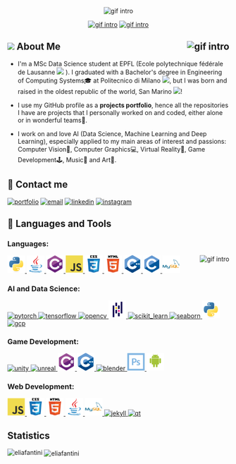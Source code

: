 <p align="center">
   <img width="auto" alt="gif intro" src="https://user-images.githubusercontent.com/62103572/183869679-3096d0ec-2dac-4d66-ae4d-3ea9bb095f3c.gif">
</p>

<p align="center">
   <a href="https://github.com/EliaFantini" target="_blank" rel="noreferrer"> <img width="auto" alt="gif intro" src="https://img.shields.io/github/followers/EliaFantini?logo=GitHub&style=for-the-badge"></a>
      <a href="https://github.com/EliaFantini" target="_blank" rel="noreferrer"> <img width="auto" alt="gif intro" src="https://img.shields.io/github/stars/EliaFantini?logo=github&style=for-the-badge"></a>
 </p>
 
## <img src="https://github.com/TheDudeThatCode/TheDudeThatCode/blob/master/Assets/Developer.gif" width="50" /> About Me <img align="right" width="auto" alt="gif intro" src="https://visitor-badge.glitch.me/badge?page_id=EliaFantini.EliaFantini&left_color=black&right_color=grey">

- I'm a MSc Data Science student at EPFL (Ecole polytechnique fédérale de Lausanne <img src="https://user-images.githubusercontent.com/62103572/183879328-971b1df1-73ed-438f-8152-9e84f4c57ae9.png" width="18"> ). I graduated with a Bachelor's degree in Engineering of Computing Systems🎓 at Politecnico di Milano <img src="https://user-images.githubusercontent.com/62103572/183878090-09ae067a-51dc-47a1-91f1-f853f12a25d3.png" width="15">, but I was born and raised in the oldest republic of the world, San Marino <img src="https://user-images.githubusercontent.com/62103572/183881048-1df981f4-8f7c-42ec-9f10-f69ae2631e00.png" width="18">!


- I use my GitHub profile as a **projects portfolio**, hence all the repositories I have are projects that I personally worked on and coded, either alone or in wonderful teams👥.

- I work on and love AI (Data Science, Machine Learning and Deep Learning), especially applied to my main areas of interest and passions: Computer Vision🤖, Computer Graphics💻, Virtual Reality🥽, Game Development🕹️, Music🎸 and Art🎨.

## :link: Contact me

<p align="left">
  <a href="https://github.com/EliaFantini/"><img height="40" src="https://img.icons8.com/fluent/96/000000/domain.png" alt="portfolio"/></a>
  <a href="mailto:elia.fantini99@gmail.com"><img height="40" src="https://img.icons8.com/color/96/000000/gmail.png" alt="email"/></a>
  <a href="https://www.linkedin.com/in/-elia-fantini/"><img height="40" src="https://img.icons8.com/color/96/000000/linkedin.png" alt="linkedin"/></a>
  <a href="https://www.instagram.com/e.l.i.j.a.h__/"><img height="40" src="https://img.icons8.com/color/96/000000/instagram-new.png" alt="instagram"/></a>
</p>

<h2 align="left">🧰 Languages and Tools</h2>

<h3 align="left">Languages:</h3>


<p align="left"> 
   <img align="right" width="auto" alt="gif intro" src="https://user-images.githubusercontent.com/62103572/183892113-8e53d8bc-b7bc-4562-a145-2b57fb15d83e.gif">
    <a href="https://www.python.org" target="_blank" rel="noreferrer"> <img src="https://raw.githubusercontent.com/devicons/devicon/master/icons/python/python-original.svg" alt="python" width="40" height="40"/> </a> 
      <a href="https://www.java.com" target="_blank" rel="noreferrer"> <img src="https://raw.githubusercontent.com/devicons/devicon/master/icons/java/java-original.svg" alt="java" width="40" height="40"/> </a> 
    <a href="https://www.w3schools.com/cs/" target="_blank" rel="noreferrer"> <img src="https://raw.githubusercontent.com/devicons/devicon/master/icons/csharp/csharp-original.svg" alt="csharp" width="40" height="40"/> </a> 
    <a href="https://developer.mozilla.org/en-US/docs/Web/JavaScript" target="_blank" rel="noreferrer"> <img src="https://raw.githubusercontent.com/devicons/devicon/master/icons/javascript/javascript-original.svg" alt="javascript" width="40" height="40"/> </a> 
    <a href="https://www.w3schools.com/css/" target="_blank" rel="noreferrer"> <img src="https://raw.githubusercontent.com/devicons/devicon/master/icons/css3/css3-original-wordmark.svg" alt="css3" width="40" height="40"/> </a> 
  <a href="https://www.w3.org/html/" target="_blank" rel="noreferrer"> <img src="https://raw.githubusercontent.com/devicons/devicon/master/icons/html5/html5-original-wordmark.svg" alt="html5" width="40" height="40"/> </a> 
   <a href="https://www.w3schools.com/cpp/" target="_blank" rel="noreferrer"> <img src="https://raw.githubusercontent.com/devicons/devicon/master/icons/cplusplus/cplusplus-original.svg" alt="cplusplus" width="40" height="40"/> </a> 
  <a href="https://www.cprogramming.com/" target="_blank" rel="noreferrer"> <img src="https://raw.githubusercontent.com/devicons/devicon/master/icons/c/c-original.svg" alt="c" width="40" height="40"/> </a> 
  <a href="https://www.mysql.com/" target="_blank" rel="noreferrer"> <img src="https://raw.githubusercontent.com/devicons/devicon/master/icons/mysql/mysql-original-wordmark.svg" alt="mysql" width="40" height="40"/> </a> 
</p>

<h3 align="left">AI and Data Science:</h3>
<p align="left"> 
      <a href="https://pytorch.org/" target="_blank" rel="noreferrer"> <img src="https://www.vectorlogo.zone/logos/pytorch/pytorch-icon.svg" alt="pytorch" width="40" height="40"/> </a> 
    <a href="https://www.tensorflow.org" target="_blank" rel="noreferrer"> <img src="https://www.vectorlogo.zone/logos/tensorflow/tensorflow-icon.svg" alt="tensorflow" width="40" height="40"/> </a> 
  <a href="https://opencv.org/" target="_blank" rel="noreferrer"> <img src="https://www.vectorlogo.zone/logos/opencv/opencv-icon.svg" alt="opencv" width="40" height="40"/> </a>
  <a href="https://pandas.pydata.org/" target="_blank" rel="noreferrer"> <img src="https://raw.githubusercontent.com/devicons/devicon/2ae2a900d2f041da66e950e4d48052658d850630/icons/pandas/pandas-original.svg" alt="pandas" width="40" height="40"/> </a>
    <a href="https://scikit-learn.org/" target="_blank" rel="noreferrer"> <img src="https://upload.wikimedia.org/wikipedia/commons/0/05/Scikit_learn_logo_small.svg" alt="scikit_learn" width="40" height="40"/> </a>
  <a href="https://seaborn.pydata.org/" target="_blank" rel="noreferrer"> <img src="https://seaborn.pydata.org/_images/logo-mark-lightbg.svg" alt="seaborn" width="40" height="40"/> </a>
  <a href="https://www.python.org" target="_blank" rel="noreferrer"> <img src="https://raw.githubusercontent.com/devicons/devicon/master/icons/python/python-original.svg" alt="python" width="40" height="40"/> </a>
    <a href="https://cloud.google.com" target="_blank" rel="noreferrer"> <img src="https://www.vectorlogo.zone/logos/google_cloud/google_cloud-icon.svg" alt="gcp" width="40" height="40"/> </a> 
</p>



<h3 align="left">Game Development:</h3>
<p align="left"> 
    <a href="https://unity.com/" target="_blank" rel="noreferrer"> <img src="https://www.vectorlogo.zone/logos/unity3d/unity3d-icon.svg" alt="unity" width="40" height="40"/> </a>
  <a href="https://unrealengine.com/" target="_blank" rel="noreferrer"> <img src="https://raw.githubusercontent.com/kenangundogan/fontisto/036b7eca71aab1bef8e6a0518f7329f13ed62f6b/icons/svg/brand/unreal-engine.svg" alt="unreal" width="40" height="40"/> </a> 
    <a href="https://www.w3schools.com/cs/" target="_blank" rel="noreferrer"> <img src="https://raw.githubusercontent.com/devicons/devicon/master/icons/csharp/csharp-original.svg" alt="csharp" width="40" height="40"/> </a> 
  <a href="https://www.w3schools.com/cpp/" target="_blank" rel="noreferrer"> <img src="https://raw.githubusercontent.com/devicons/devicon/master/icons/cplusplus/cplusplus-original.svg" alt="cplusplus" width="40" height="40"/> </a> 
  <a href="https://www.blender.org/" target="_blank" rel="noreferrer"> <img src="https://download.blender.org/branding/community/blender_community_badge_white.svg" alt="blender" width="40" height="40"/> </a> 
  <a href="https://www.photoshop.com/en" target="_blank" rel="noreferrer"> <img src="https://raw.githubusercontent.com/devicons/devicon/master/icons/photoshop/photoshop-line.svg" alt="photoshop" width="40" height="40"/> </a>
  <a href="https://developer.android.com" target="_blank" rel="noreferrer"> <img src="https://raw.githubusercontent.com/devicons/devicon/master/icons/android/android-original-wordmark.svg" alt="android" width="40" height="40"/> </a> 
</p>

<h3 align="left">Web Development:</h3>
<p align="left"> 
   <a href="https://developer.mozilla.org/en-US/docs/Web/JavaScript" target="_blank" rel="noreferrer"> <img src="https://raw.githubusercontent.com/devicons/devicon/master/icons/javascript/javascript-original.svg" alt="javascript" width="40" height="40"/> </a> 
  <a href="https://www.w3schools.com/css/" target="_blank" rel="noreferrer"> <img src="https://raw.githubusercontent.com/devicons/devicon/master/icons/css3/css3-original-wordmark.svg" alt="css3" width="40" height="40"/> </a> 
  <a href="https://www.w3.org/html/" target="_blank" rel="noreferrer"> <img src="https://raw.githubusercontent.com/devicons/devicon/master/icons/html5/html5-original-wordmark.svg" alt="html5" width="40" height="40"/> </a> 
  <a href="https://www.java.com" target="_blank" rel="noreferrer"> <img src="https://raw.githubusercontent.com/devicons/devicon/master/icons/java/java-original.svg" alt="java" width="40" height="40"/> </a> 
  <a href="https://www.mysql.com/" target="_blank" rel="noreferrer"> <img src="https://raw.githubusercontent.com/devicons/devicon/master/icons/mysql/mysql-original-wordmark.svg" alt="mysql" width="40" height="40"/> </a> 
    <a href="https://jekyllrb.com/" target="_blank" rel="noreferrer"> <img src="https://www.vectorlogo.zone/logos/jekyllrb/jekyllrb-icon.svg" alt="jekyll" width="40" height="40"/> </a> 
  <a href="https://www.qt.io/" target="_blank" rel="noreferrer"> <img src="https://upload.wikimedia.org/wikipedia/commons/0/0b/Qt_logo_2016.svg" alt="qt" width="40" height="40"/> </a> </p>

## Statistics

<p><img align="left" src="https://github-readme-stats.vercel.app/api/top-langs?username=eliafantini&show_icons=true&locale=en&layout=compact" alt="eliafantini" /></p>

<p>&nbsp;<img align="center" src="https://github-readme-stats.vercel.app/api?username=eliafantini&show_icons=true&locale=en" alt="eliafantini" /></p>
